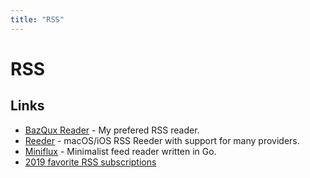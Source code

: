 ```yaml
---
title: "RSS"
---
```


# RSS

## Links

- [BazQux Reader](http://bazqux.com/) - My prefered RSS reader.
- [Reeder](http://reederapp.com/) - macOS/iOS RSS Reeder with support for many providers.
- [Miniflux](https://github.com/miniflux/miniflux) - Minimalist feed reader written in Go.
- [2019 favorite RSS subscriptions](https://danromero.org/2019-favorite-rss-subscriptions.html)
